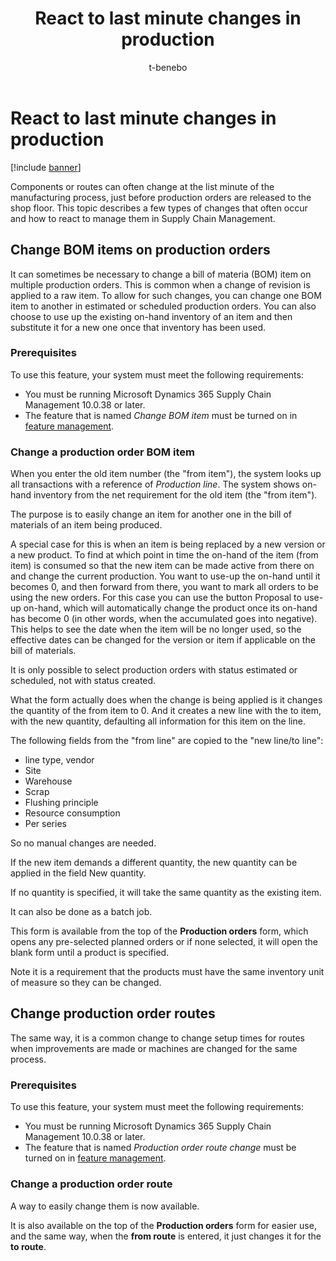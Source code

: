 ﻿---
title: React to last minute changes in production
description: Components or routes can often change at the list minute of the manufacturing process, just before production orders are released to the shop floor. This topic describes a few types of changes that often occur and how to react to manage them in Supply Chain Management.
author: t-benebo
ms.author: benebotg
ms.reviewer: kamaybac
ms.search.form:
ms.topic: how-to
ms.date: 11/16/2023
audience: Application User
ms.search.region: Global
ms.custom: bap-template
---

# React to last minute changes in production

[!include [banner](../includes/banner.md)]

Components or routes can often change at the list minute of the manufacturing process, just before production orders are released to the shop floor. This topic describes a few types of changes that often occur and how to react to manage them in Supply Chain Management.

## Change BOM items on production orders  

It can sometimes be necessary to change a bill of materia (BOM) item on multiple production orders. This is common when a change of revision is applied to a raw item. To allow for such changes, you can change one BOM item to another in estimated or scheduled production orders. You can also choose to use up the existing on-hand inventory of an item and then substitute it for a new one once that inventory has been used.

### Prerequisites

To use this feature, your system must meet the following requirements:

- You must be running Microsoft Dynamics 365 Supply Chain Management 10.0.38 or later.
- The feature that is named *Change BOM item* must be turned on in [feature management](../../fin-ops-core/fin-ops/get-started/feature-management/feature-management-overview.md).

### Change a production order BOM item

When you enter the old item number (the "from item"), the system looks up all transactions with a reference of *Production line*. The system shows on-hand inventory from the net requirement for the old item (the "from item"). <!--KFM: The context here isn't clear. This paragraph requires revision. -->

The purpose is to easily change an item for another one in the bill of materials of an item being produced.

A special case for this is when an item is being replaced by a new version or a new product. To find at which point in time the on-hand of the item (from item) is consumed so that the new item can be made active from there on and change the current production. You want to use-up the on-hand until it becomes 0, and then forward from there, you want to mark all orders to be using the new orders. For this case you can use the button Proposal to use-up on-hand, which will automatically change the product once its on-hand has become 0 (in other words, when the accumulated goes into negative). This helps to see the date when the item will be no longer used, so the effective dates can be changed for the version or item if applicable on the bill of materials.

It is only possible to select production orders with status estimated or scheduled, not with status created.

What the form actually does when the change is being applied is it changes the quantity of the from item to 0. And it creates a new line with the to item, with the new quantity, defaulting all information for this item on the line.

The following fields from the "from line" are copied to the "new line/to line":

- line type, vendor
- Site
- Warehouse
- Scrap
- Flushing principle
- Resource consumption
- Per series

So no manual changes are needed.

If the new item demands a different quantity, the new quantity can be applied in the field New quantity.

If no quantity is specified, it will take the same quantity as the existing item.

It can also be done as a batch job.

This form is available from the top of the **Production orders** form, which opens any pre-selected planned orders or if none selected, it will open the blank form until a product is specified.

Note it is a requirement that the products must have the same inventory unit of measure so they can be changed.

## Change production order routes

The same way, it is a common change to change setup times for routes when improvements are made or machines are changed for the same process.

### Prerequisites

To use this feature, your system must meet the following requirements:

- You must be running Microsoft Dynamics 365 Supply Chain Management 10.0.38 or later.
- The feature that is named *Production order route change* must be turned on in [feature management](../../fin-ops-core/fin-ops/get-started/feature-management/feature-management-overview.md).

### Change a production order route

A way to easily change them is now available.

It is also available on the top of the **Production orders** form for easier use, and the same way, when the **from route** is entered, it just changes it for the **to route**.
